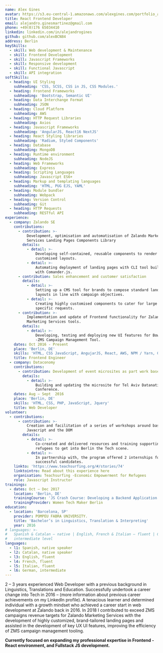 ```yaml
---
name: Alex Gines
avatar: https://s3.eu-central-1.amazonaws.com/alexgines.com/portfolio_assets/profile-img.png
title: React Frontend Developer
email: alejandro.ginesmartinez@gmail.com
phone: +49(0)176 65034410
linkedin: linkedin.com/in/alejandrogines
github: github.com/alexBCN84
address: Berlin
keySkills:
  - skill: Web development & Maintenance
  - skill: Frontend Development
  - skill: Javascript Frameworks
  - skill: Responsive development
  - skill: Functional Javascript
  - skill: API integration
softSkills:
  - heading: UI Styling
    subheading: 'CSS, SCSS, CSS in JS, CSS Modules.'
  - heading: Frontend Frameworks
    subheading: 'Bootstrap, Semantic UI'
  - heading: Data Interchange Format
    subheading: JSON
  - heading: Cloud Platform
    subheading: AWS
  - heading: HTTP Request Libraries
    subheading: Axios
  - heading: Javascript Frameworks
    subheading: 'AngularJS, React16 NextJS'
  - heading: React Styling libraries
    subheading: 'Radium, Styled Components'
  - heading: Database
    subheading: MongoDB
  - heading: Runtime environment
    subheading: NodeJS
  - heading: Web Frameworks
    subheading: Express
  - heading: Scripting Languages
    subheading: Javascript ES6+
  - heading: Markup and templating languages
    subheading: 'HTML, PUG EJS, YAML'
  - heading: Module bundler
    subheading: Webpack
  - heading: Version Control
    subheading: Git
  - heading: HTTP Requests
    subheading: RESTful API
experience:
  - company: Zalando SE
    contributions:
      - contribution: >-
          Development, optimisation and automatisation of Zalando Marketing
          Services Landing Pages Components Library
        details:
          - detail: >-
              Developing self-contained, reusable components to render highly
              customised layouts.
          - detail: >-
              Automating deployment of landing pages with CLI tool built on Node
              with Comander.js.
      - contribution: Sales enhancement and customer satisfaction
        details:
          - detail: >-
              Setting up a CMS tool for brands to compose standard landing pages
              layouts in line with campaign objectives.
          - detail: >-
              Creating highly customised components to cater for large campaign
              specific requests.
      - contribution: >-
          Implementation and update of Frontend functionality for Zalando
          Marketing Services tools.
        details:
          - detail: >-
              Developing, testing and deploying new UI features for Bowerbird
              -ZMS Campaign Management Tool.
    dates: Oct 2016 - Present
    place: 'Berlin, DE'
    skills: 'HTML, CSS JavaScript, AngujarJS, React, AWS, NPM / Yarn, Git, NodeJS'
    title: Frontend Engineer
  - company: Dataconomy
    contributions:
      - contribution: Development of event microsites as part work based training program
        details:
          - detail: >-
              Building and updating the microsite for Tel Aviv Datanatives 2016
              Conference.
    dates: Aug – Sept  2016
    place: 'Berlin, DE'
    skills: 'HTML, CSS, PHP, JavaScript, Jquery'
    title: Web Developer
volunteer:
  - contributions:
      - contribution: >-
          Creation and facilitation of a series of workshops around basic
          Javacript and the DOM
        details:
          - detail: >-
              Co-created and delivered resources and training supporting Syrian
              refugees to get into Berlin the Tech scene.
          - detail: >-
              In partnership with, the program offered 2 internships for most
              successful candidates.
    linkto: 'https://www.teachsurfing.org/#/stories/74'
    linktointro: Read about this experience here
    organisation: Teachsurfing -Economic Empowerment for Refugees
    role: Javascript Instructor
trainings:
  - dates: Oct – Dec 2017
    location: 'Berlin, DE'
    trainingCourse: 'JS Crash Course: Developing a Backend Application with NodeJS'
    trainingProvider: Women Tech Maker Berlin
education:
  - location: 'Barcelona, SP'
    provider: POMPEU FABRA UNIVERSITY.
    title: 'Bachelor’s in Linguistics, Translation & Interpreting'
    year: 2016
# languages: >-
#   Spanish & Catalan – native | English, French & Italian – fluent | German –
#   intermediate level
languages:
  - l1: Spanish, native speaker
  - l2: Catalan, native speaker
  - l3: English, fluent
  - l4: French, fluent
  - l5: Italian, fluent
  - l6: German, intermediate
---
```

2 – 3 years experienced Web Developer with a previous background in Linguistics, Translations and Education. Successfully undertook a career change into Tech in 2016 – (more information about previous career achievements on my LinkedIn profile). A tenacious learner and determined individual with a growth mindset who achieved a career start in web development at Zalando back in 2016. In 2018 I contributed to exceed ZMS campaigns revenue targets for Zalando Marketing Services with the development of highly customized, brand-tailored landing pages and assisted in the development of key UX UI features, improving the efficiency of ZMS campaign management tooling.

**Currently focused on expanding my professional expertise in Frontend - React environment, and Fullstack JS development.**
